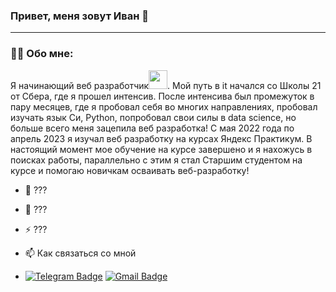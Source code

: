 ### Привет, меня зовут Иван 👋
-----
### :man_technologist: Обо мне:

Я начинающий веб разработчик<img src="https://media.giphy.com/media/WUlplcMpOCEmTGBtBW/giphy.gif" width="30px">. Мой путь в it начался со Школы 21 от Сбера, где я прошел интенсив. После интенсива был промежуток в пару месяцев, где я пробовал себя во многих направлениях, пробовал изучать язык Си, Python, попробовал свои силы в data science, но больше всего меня зацепила веб разработка! С мая 2022 года по апрель 2023 я изучал веб разработку на курсах Яндекс Практикум. В настоящий момент мое обучение на курсе завершено и я нахожусь в поисках работы, параллельно с этим я стал Старшим студентом на курсе и помогаю новичкам осваивать веб-разработку!


- :telescope: ???

- :seedling: ???

- :zap: ???

- :mailbox: Как связаться со мной
- [![Telegram Badge](https://img.shields.io/badge/-filimonovalexey-blue?style=flat&logo=Telegram&logoColor=white)](https://t.me/digidon727)  [![Gmail Badge](https://img.shields.io/badge/-Gmail-red?style=flat&logo=Gmail&logoColor=white)](mailto:ivntik77@gmail.com)
